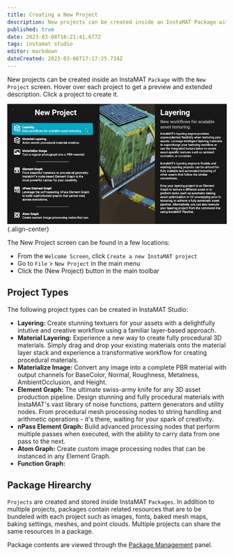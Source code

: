 ```yaml
---
title: Creating a New Project
description: New projects can be created inside an InstaMAT Package with the New Project screen.
published: true
date: 2023-03-08T16:21:41.677Z
tags: instamat studio
editor: markdown
dateCreated: 2023-03-06T17:17:25.714Z
---
```


New projects can be created inside an InstaMAT `Package` with the `New Project` screen. Hover over each project to get a preview and extended description. Click a project to create it.

![new_project_screen.gif](/instamat_studio/general/new_project_screen.gif){.align-center}

The New Project screen can be found in a few locations:

- From the `Welcome Screen`, click `Create a new InstaMAT project`
- Go to `File` > `New Project` in the main menu
- Click the <i class="fa-regular fa-octagon-plus"></i> (New Project) button in the main toolbar

## Project Types

The following project types can be created in InstaMAT Studio:

- **Layering:** Create stunning textuers for your assets with a delightfully intutive and creative workflow using a familiar layer-based approach.
- **Material Layering:** Experience a new way to create fully procedural 3D materials. Simply drag and drop your existing materials onto the material layer stack and experience a transformative workflow for creating procedural materials.
- **Materialize Image:** Convert any image into a complete PBR material with output channels for BaseColor, Normal, Roughness, Metalness, AmbientOcclusion, and Height.
- **Element Graph:** The ultimate swiss-army knife for any 3D asset production pipeline. Design stunning and fully procedural materials with InstaMAT's vast library of noise functions, pattern generators and utility nodes. From procedural mesh processing nodes to string handling and arithmetic operations - it's there, waiting for your spark of creativity.
- **nPass Element Graph:** Build advanced processing nodes that perform multiple passes when executed, with the ability to carry data from one pass to the next.
- **Atom Graph:** Create custom image processing nodes that can be instanced in any Element Graph.
- **Function Graph:** 

## Package Hirearchy

`Projects` are created and stored inside InstaMAT `Packages`. In addition to multiple projects, packages contain related resources that are to be bundeled with each project such as images, fonts, baked mesh maps, baking settings, meshes, and point clouds. Multiple projects can share the same resources in a package.

Package contents are viewed through the [Package Management](/Products/InstaMAT_Studio/Canvas/Canvas_Interface/Package_Management) panel.